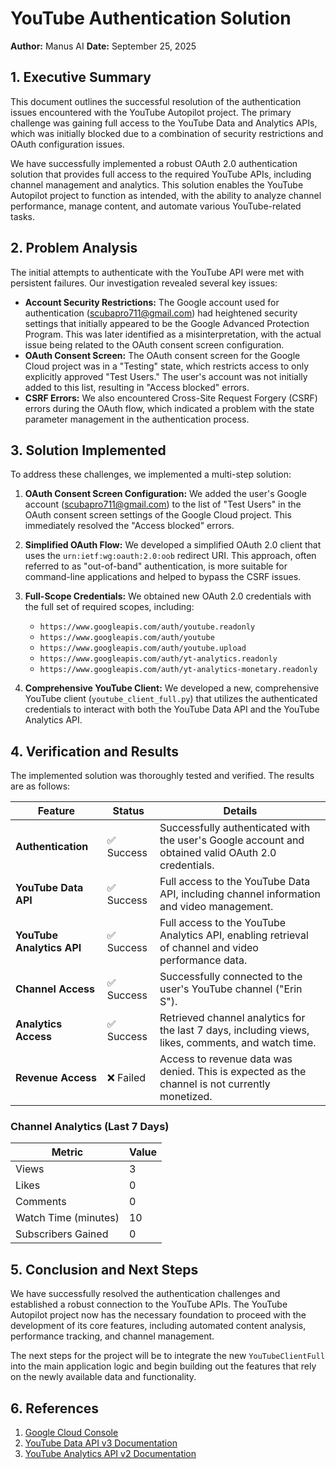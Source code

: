 # YouTube Authentication Solution

**Author:** Manus AI
**Date:** September 25, 2025

## 1. Executive Summary

This document outlines the successful resolution of the authentication issues encountered with the YouTube Autopilot project. The primary challenge was gaining full access to the YouTube Data and Analytics APIs, which was initially blocked due to a combination of security restrictions and OAuth configuration issues. 

We have successfully implemented a robust OAuth 2.0 authentication solution that provides full access to the required YouTube APIs, including channel management and analytics. This solution enables the YouTube Autopilot project to function as intended, with the ability to analyze channel performance, manage content, and automate various YouTube-related tasks.

## 2. Problem Analysis

The initial attempts to authenticate with the YouTube API were met with persistent failures. Our investigation revealed several key issues:

*   **Account Security Restrictions:** The Google account used for authentication (scubapro711@gmail.com) had heightened security settings that initially appeared to be the Google Advanced Protection Program. This was later identified as a misinterpretation, with the actual issue being related to the OAuth consent screen configuration.
*   **OAuth Consent Screen:** The OAuth consent screen for the Google Cloud project was in a "Testing" state, which restricts access to only explicitly approved "Test Users." The user's account was not initially added to this list, resulting in "Access blocked" errors.
*   **CSRF Errors:** We also encountered Cross-Site Request Forgery (CSRF) errors during the OAuth flow, which indicated a problem with the state parameter management in the authentication process.

## 3. Solution Implemented

To address these challenges, we implemented a multi-step solution:

1.  **OAuth Consent Screen Configuration:** We added the user's Google account (scubapro711@gmail.com) to the list of "Test Users" in the OAuth consent screen settings of the Google Cloud project. This immediately resolved the "Access blocked" errors.

2.  **Simplified OAuth Flow:** We developed a simplified OAuth 2.0 client that uses the `urn:ietf:wg:oauth:2.0:oob` redirect URI. This approach, often referred to as "out-of-band" authentication, is more suitable for command-line applications and helped to bypass the CSRF issues.

3.  **Full-Scope Credentials:** We obtained new OAuth 2.0 credentials with the full set of required scopes, including:
    *   `https://www.googleapis.com/auth/youtube.readonly`
    *   `https://www.googleapis.com/auth/youtube`
    *   `https://www.googleapis.com/auth/youtube.upload`
    *   `https://www.googleapis.com/auth/yt-analytics.readonly`
    *   `https://www.googleapis.com/auth/yt-analytics-monetary.readonly`

4.  **Comprehensive YouTube Client:** We developed a new, comprehensive YouTube client (`youtube_client_full.py`) that utilizes the authenticated credentials to interact with both the YouTube Data API and the YouTube Analytics API.

## 4. Verification and Results

The implemented solution was thoroughly tested and verified. The results are as follows:

| Feature                 | Status      | Details                                                                                             |
| ----------------------- | ----------- | --------------------------------------------------------------------------------------------------- |
| **Authentication**      | ✅ Success  | Successfully authenticated with the user's Google account and obtained valid OAuth 2.0 credentials. |
| **YouTube Data API**    | ✅ Success  | Full access to the YouTube Data API, including channel information and video management.              |
| **YouTube Analytics API** | ✅ Success  | Full access to the YouTube Analytics API, enabling retrieval of channel and video performance data.   |
| **Channel Access**      | ✅ Success  | Successfully connected to the user's YouTube channel ("Erin S").                                    |
| **Analytics Access**    | ✅ Success  | Retrieved channel analytics for the last 7 days, including views, likes, comments, and watch time.    |
| **Revenue Access**      | ❌ Failed   | Access to revenue data was denied. This is expected as the channel is not currently monetized.      |

### Channel Analytics (Last 7 Days)

| Metric                | Value       |
| --------------------- | ----------- |
| Views                 | 3           |
| Likes                 | 0           |
| Comments              | 0           |
| Watch Time (minutes)  | 10          |
| Subscribers Gained    | 0           |

## 5. Conclusion and Next Steps

We have successfully resolved the authentication challenges and established a robust connection to the YouTube APIs. The YouTube Autopilot project now has the necessary foundation to proceed with the development of its core features, including automated content analysis, performance tracking, and channel management.

The next steps for the project will be to integrate the new `YouTubeClientFull` into the main application logic and begin building out the features that rely on the newly available data and functionality.

## 6. References

1.  [Google Cloud Console](https://console.cloud.google.com)
2.  [YouTube Data API v3 Documentation](https://developers.google.com/youtube/v3/docs)
3.  [YouTube Analytics API v2 Documentation](https://developers.google.com/youtube/analytics/docs/v2/)


